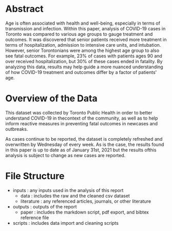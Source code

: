 # Abstract
Age is often associated with health and well-being, especially in terms of transmission and infection. Within this paper, analysis of COVID-19 cases in Toronto was compared to various age groups to gauge treatment and outcomes. It was discovered that senior patients received more treatment in terms of hospitalization, admission to intensive care units, and intubation. However, senior Torontonians were among the highest age group to also see fatal outcomes. For example, 23% of cases with patients ages 90 and over received hospitalization, but 30% of these cases ended in fatality. By analyzing this data, results may help guide a more nuanced understanding of how COVID-19 treatment and outcomes differ by a factor of patients' age.

# Overview of the Data
This dataset was collected by Toronto Public Health in order to better understand COVID-19 in thecontext of the community, as well as to help inform reactive measures in preventing fatal outcomes in newcases and outbreaks.

As cases continue to be reported, the dataset is completely refreshed and overwritten by Wednesday of every week. As is the case, the results found in this paper is up to date as of January 31st, 2021 but the results ofthis analysis is subject to change as new cases are reported.

# File Structure
* inputs : any inputs used in the analysis of this report
  * data : includes the raw and the cleaned csv dataset
  * literature : any referenced articles, journals, or other literature
* outputs : outputs of the report
  * paper : includes the markdown script, pdf export, and bibtex reference file
* scripts : includes data import and cleaning scripts
